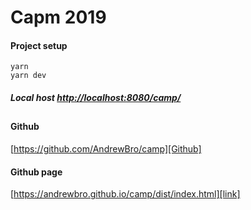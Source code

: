 # Capm 2019

#### Project setup
```
yarn
yarn dev
```
##### Local host [http://localhost:8080/camp/][Host]

[Host]: http://localhost:8080/camp/


##
#### Github

[https://github.com/AndrewBro/camp][Github]

[Github]: https://github.com/AndrewBro/camp


#### Github page
[https://andrewbro.github.io/camp/dist/index.html][link]

[link]: https://andrewbro.github.io/camp/dist/index.html
